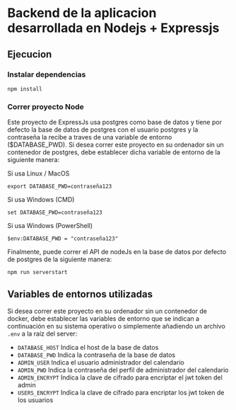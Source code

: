 # Backend de la aplicacion desarrollada en Nodejs + Expressjs

## Ejecucion

### Instalar dependencias
```
npm install
```

### Correr proyecto Node

Este proyecto de ExpressJs usa postgres como base de datos y tiene por defecto la base de datos de postgres con el usuario postgres y la contraseña la recibe a traves de una variable de entorno ($DATABASE_PWD). Si desea correr este proyecto en su ordenador sin un contenedor de postgres, debe establecer dicha variable de entorno de la siguiente manera:

Si usa Linux / MacOS
```
export DATABASE_PWD=contraseña123
```

Si usa Windows (CMD)
```
set DATABASE_PWD=contraseña123
```

Si usa Windows (PowerShell)
```
$env:DATABASE_PWD = "contraseña123"
```

Finalmente, puede correr el API de nodeJs en la base de datos por defecto de postgres de la siguiente manera:
```
npm run serverstart
```

## Variables de entornos utilizadas

Si desea correr este proyecto en su ordenador sin un contenedor de docker, debe establecer las variables de entorno que se indican a continuación en su sistema operativo o simplemente añadiendo un archivo `.env` a la raíz del server:

- `DATABASE_HOST` Indica el host de la base de datos
- `DATABASE_PWD` Indica la contraseña de la base de datos
- `ADMIN_USER` Indica el usuario administrador del calendario
- `ADMIN_PWD` Indica la contraseña del perfil de administrador del calendario
- `ADMIN_ENCRYPT` Indica la clave de cifrado para encriptar el jwt token del admin
- `USERS_ENCRYPT` Indica la clave de cifrado para encriptar los jwt token de los usuarios